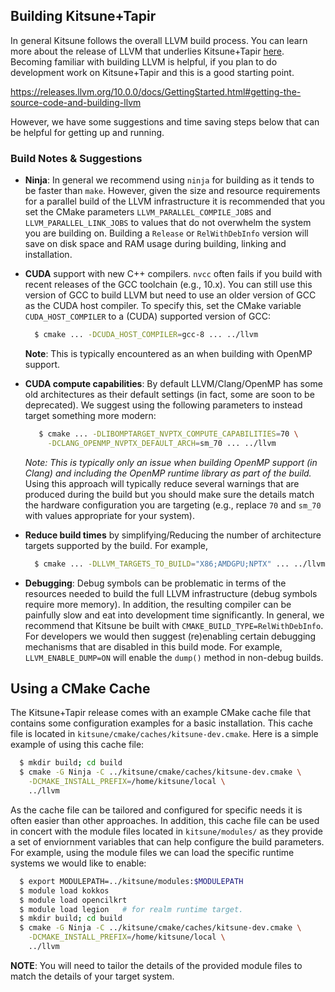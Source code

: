
## Building Kitsune+Tapir

In general Kitsune follows the overall LLVM build process.  You can learn more about the release of LLVM that underlies Kitsune+Tapir [here](https://releases.llvm.org/10.0.0/docs/index.html).  Becoming familiar with building LLVM is helpful, if you plan to do development work on Kitsune+Tapir and this is a good starting point. 

   https://releases.llvm.org/10.0.0/docs/GettingStarted.html#getting-the-source-code-and-building-llvm

However, we have some suggestions and time saving steps below that can be helpful for getting up and running.

### Build Notes & Suggestions  

* __Ninja__: In general we recommend using ``ninja`` for building as it tends to be faster than ``make``. However, given the size and resource requirements for a  parallel build of the LLVM infrastructure it is recommended that you set the   CMake parameters ``LLVM_PARALLEL_COMPILE_JOBS`` and ``LLVM_PARALLEL_LINK_JOBS`` to values that do not overwhelm the system you are building on.  Building a ``Release`` or ``RelWithDebInfo`` version will save on disk space and RAM usage during building, linking and installation.  

* __CUDA__ support with new C++ compilers.  ``nvcc`` often fails if you build with recent releases of the GCC toolchain (e.g., 10.x).  You can still use this version of GCC to build LLVM but need to use an older version of GCC as the CUDA host compiler. To specify this, set the CMake variable ``CUDA_HOST_COMPILER`` to a (CUDA) supported version of GCC:

    ```bash
      $ cmake ... -DCUDA_HOST_COMPILER=gcc-8 ... ../llvm
    ```

  **Note**: This is typically encountered as an when building with OpenMP support. 

* __CUDA compute capabilities__: By default LLVM/Clang/OpenMP has some old
  architectures as their default settings (in fact, some are soon to be
  deprecated). We suggest using the following parameters to instead target 
  something more modern:

    ```bash
       $ cmake ... -DLIBOMPTARGET_NVPTX_COMPUTE_CAPABILITIES=70 \
         -DCLANG_OPENMP_NVPTX_DEFAULT_ARCH=sm_70 ... ../llvm
    ```

  *Note: This is typically only an issue when building OpenMP support (in Clang)
  and including the OpenMP runtime library as part of the build.* Using this
  approach will typically reduce several warnings that are produced during the
  build but you should make sure the details match the hardware configuration
  you are targeting (e.g., replace ``70`` and ``sm_70`` with values appropriate for
  your system).

* __Reduce build times__ by simplifying/Reducing the number of architecture 
  targets supported by the build. For example,

     ```bash
       $ cmake ... -DLLVM_TARGETS_TO_BUILD="X86;AMDGPU;NPTX" ... ../llvm
     ``` 

* __Debugging__: Debug symbols can be problematic in terms of the resources
  needed to build the full LLVM infrastructure (debug symbols require more
  memory). In addition, the resulting compiler can be painfully slow and eat
  into development time significantly.  In general, we recommend that Kitsune
  be built with ``CMAKE_BUILD_TYPE=RelWithDebInfo``.  For developers we would
  then suggest (re)enabling certain debugging mechanisms that are disabled in this
  build mode.  For example, ``LLVM_ENABLE_DUMP=ON`` will enable the ``dump()``
  method in non-debug builds.


## Using a CMake Cache 

The Kitsune+Tapir release comes with an example CMake cache file that contains 
some configuration examples for a basic installation.  This cache file is located 
in ``kitsune/cmake/caches/kitsune-dev.cmake``.   Here is a simple example of using 
this cache file: 

  ```bash
    $ mkdir build; cd build 
    $ cmake -G Ninja -C ../kitsune/cmake/caches/kitsune-dev.cmake \
      -DCMAKE_INSTALL_PREFIX=/home/kitsune/local \
      ../llvm 
  ``` 
As the cache file can be tailored and configured for specific needs it is often 
easier than other approaches.  In addition, this cache file can be used in 
concert with the module files located in ``kitsune/modules/`` as they provide a 
set of enviornment variables that can help configure the build parameters.  For
example, using the module files we can load the specific runtime systems we 
would like to enable: 

  ```bash
    $ export MODULEPATH=../kitsune/modules:$MODULEPATH 
    $ module load kokkos 
    $ module load opencilkrt 
    $ module load legion   # for realm runtime target.
    $ mkdir build; cd build 
    $ cmake -G Ninja -C ../kitsune/cmake/caches/kitsune-dev.cmake \
      -DCMAKE_INSTALL_PREFIX=/home/kitsune/local \
      ../llvm 
  ``` 

**NOTE**: You will need to tailor the details of the provided module 
files to match the details of your target system. 





